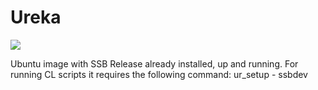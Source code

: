 # Ureka

[![](https://badge.imagelayers.io/gschnyder/ssb:dev.svg)](https://imagelayers.io/?images=gschnyder/ssb:dev 'Get your own badge on imagelayers.io')

Ubuntu image with SSB Release already installed, up and running.
For running CL scripts it requires the following command: ur_setup - ssbdev

